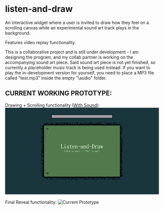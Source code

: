# listen-and-draw

An interactive widget where a user is invited to draw how they feel on a scrolling canvas while an experimental sound art track plays in the background.

Features video replay functionality.

This is a collaborative project and is still under development - I am designing the program, and my collab partner is working on the accompanying sound art piece. Said sound art piece is not yet finished, so currently a placeholder music track is being used instead. If you want to play the in-development version for yourself, you need to place a MP3 file called "test.mp3" inside the empty "\audio" folder.

CURRENT WORKING PROTOTYPE:
--------------
Drawing + Scrolling functionality ([With Sound](https://streamable.com/e3vhb)):
![Current Prototype](UItest.gif)

Final Reveal functionality:
![Current Prototype](REVEALtest.gif)
